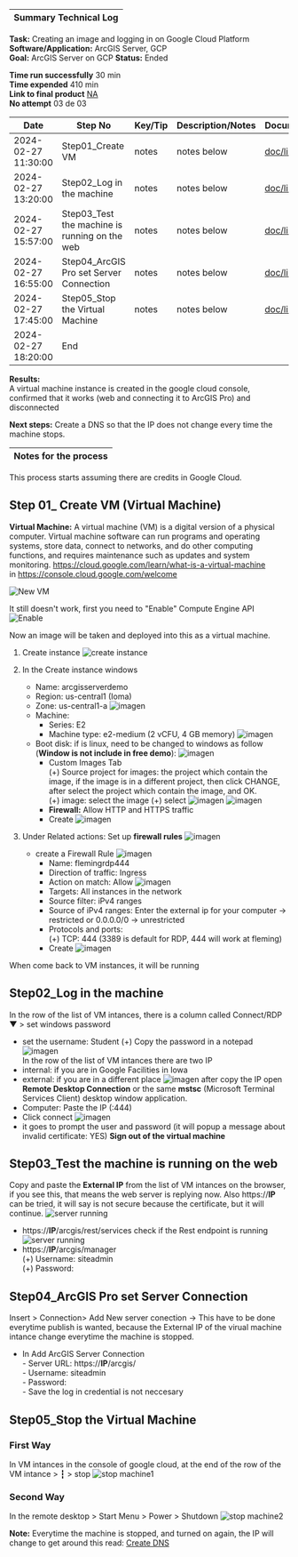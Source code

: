 | **Summary Technical Log**                                 |
|-----------------------------------------------------------|

**Task:** Creating an image and logging in on Google Cloud Platform  
**Software/Application:** ArcGIS Server, GCP  
**Goal:** ArcGIS Server on GCP
**Status:** Ended
  
**Time run successfully** 30 min  
**Time expended**         410 min  
**Link to final product** [NA](http://www.com)  
**No attempt** 03 de 03  
  
  
| **Date**              | **Step No**                                   | **Key/Tip** | **Description/Notes** | **Documentation** |
|-----------------------|-----------------------------------------------|-------------|-----------------------|-------------------|
| 2024-02-27 11:30:00   | Step01_Create VM                              | notes       | notes below           | [doc/link](https://www.youtube.com/watch?v=dyFeyBX9jIY)          |
| 2024-02-27 13:20:00   | Step02_Log in the machine                     | notes       | notes below           | [doc/link](https://www.youtube.com/watch?v=dyFeyBX9jIY)          |  
| 2024-02-27 15:57:00   | Step03_Test the machine is running on the web | notes       | notes below           | [doc/link](https://www.youtube.com/watch?v=dyFeyBX9jIY)          |
| 2024-02-27 16:55:00   | Step04_ArcGIS Pro set Server Connection       | notes       | notes below           | [doc/link](https://www.youtube.com/watch?v=dyFeyBX9jIY)          |
| 2024-02-27 17:45:00   | Step05_Stop the Virtual Machine               | notes       | notes below           | [doc/link](https://www.youtube.com/watch?v=dyFeyBX9jIY)          |
| 2024-02-27 18:20:00   | End                                           |

**Results:**  
A virtual machine instance is created in the google cloud console, confirmed that it works (web and connecting it to ArcGIS Pro) and disconnected

**Next steps:**
Create a DNS so that the IP does not change every time the machine stops.

| **Notes for the process**                                |
|-----------------------------------------------------------|

This process starts assuming there are credits in Google Cloud. 
## Step 01_ Create VM (Virtual Machine)
**Virtual Machine:** A virtual machine (VM) is a digital version of a physical computer. Virtual machine software can run programs and operating systems, store data, connect to networks, and do other computing functions, and requires maintenance such as updates and system monitoring. https://cloud.google.com/learn/what-is-a-virtual-machine  
in https://console.cloud.google.com/welcome  
  
![New VM](../a00templates/img/img1.png)  
  
It still doesn't work, first you need to "Enable" Compute Engine API
![Enable](../a00templates/img/img2.png)  
  
      
Now an image will be taken and deployed into this as a virtual machine.  

1. Create instance ![create instance](../a00templates/img/img3.png) 

2. In the Create instance windows  
   - Name:  arcgisserverdemo  
   - Region:  us-central1 (Ioma)  
   - Zone:  us-central1-a
   ![imagen](../a00templates/img/img4.png)
   - Machine:  
     - Series: E2  
     - Machine type: e2-medium (2 vCFU, 4 GB memory)
   ![imagen](../a00templates/img/img5.png)
   - Boot disk: if is linux, need to be changed to windows as follow (**Window is not include in free demo**):
![imagen](../a00templates/img/img9.png)
     - Custom Images Tab  
       (+) Source project for images: the project which contain the image, if the image is in a different project, then click CHANGE, after select the project which contain the image, and OK.  
       (+) image: select the image
       (+) select
   ![imagen](../a00templates/img/img6.png)  ![imagen](../a00templates/img/img7.png)  
     - **Firewall:** Allow HTTP and HTTPS traffic
     - Create
![imagen](../a00templates/img/img8.png)

3. Under Related actions: Set up **firewall rules**
![imagen](../a00templates/img/img13.png)
   - create a Firewall Rule
![imagen](../a00templates/img/img14.png)
     - Name: flemingrdp444
     - Direction of traffic: Ingress
     - Action on match: Allow
![imagen](../a00templates/img/img15.png)
     - Targets: All instances in the network
     - Source filter: iPv4 ranges
     - Source of iPv4 ranges: Enter the external ip for your computer -> restricted or 0.0.0.0/0 -> unrestricted
     - Protocols and ports:  
       (+) TCP: 444  (3389 is default for RDP, 444 will work at fleming)
     - Create
![imagen](../a00templates/img/img16.png)
  
When come back to VM instances, it will be running
  
## Step02_Log in the machine
In the row of the list of VM intances, there is a column called Connect/RDP ▼ > set windows password  
- set the username: Student
       (+) Copy the password in a notepad
![imagen](../a00templates/img/img17.png)  
In the row of the list of VM intances there are two IP
- internal: if you are in Google Facilities in Iowa
- external: if you are in a different place
![imagen](../a00templates/img/img18.png) 
after copy the IP open **Remote Desktop Connection** or the same **mstsc** (Microsoft Terminal Services Client) desktop window application.
- Computer: Paste the IP (:444)
- Click connect
![imagen](../a00templates/img/img19.png) 
- it goes to prompt the user and password (it will popup a message about invalid certificate: YES)
**Sign out of the virtual machine**

## Step03_Test the machine is running on the web
Copy and paste the **External IP** from the list of VM intances on the browser, if you see this, that means the web server is replying now. Also https://**IP** can be tried, it will say is not secure because the certificate, but it will continue.
![server running](../a00templates/img/img20.png)

- https://**IP**/arcgis/rest/services check if the Rest endpoint is running
![server running](../a00templates/img/img21.png)
- https://**IP**/arcgis/manager  
       (+) Username: siteadmin  
       (+) Password:  

## Step04_ArcGIS Pro set Server Connection
Insert > Connection> Add New server conection -> This have to be done everytime publish is wanted, because the External IP of the virual machine intance change everytime the machine is stopped. 
- In Add ArcGIS Server Connection  
       - Server URL: https://**IP**/arcgis/  
       - Username: siteadmin  
       - Password:  
       - Save the log in credential is not neccesary  

## Step05_Stop the Virtual Machine
### First Way
In VM intances in the console of google cloud, at the end of the row of the VM intance > ┇ > stop
![stop machine1](../a00templates/img/img4.png)
### Second Way
In the remote desktop > Start Menu > Power > Shutdown
![stop machine2](../a00templates/img/img4.png)

**Note:** Everytime the machine is stopped, and turned on again, the IP will change to get around this read: 
[Create DNS](https://github.com/geolaurajaimes/gislaura/blob/main/a01webdevelopment/w02_duckDNS.md)
